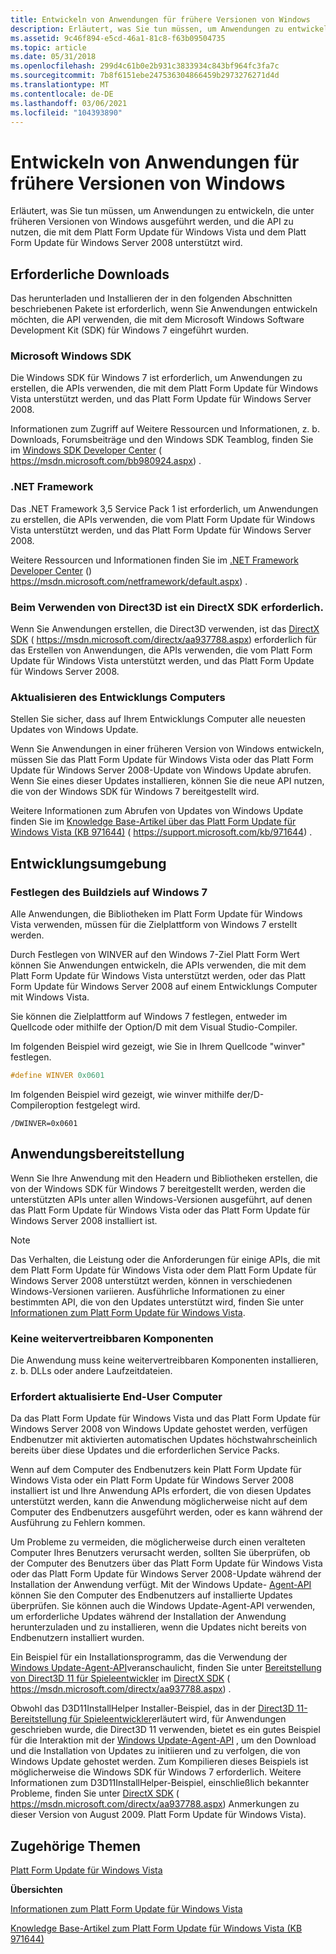 ```yaml
---
title: Entwickeln von Anwendungen für frühere Versionen von Windows
description: Erläutert, was Sie tun müssen, um Anwendungen zu entwickeln, die unter früheren Versionen von Windows ausgeführt werden, und die API zu nutzen, die mit dem Platt Form Update für Windows Vista und dem Platt Form Update für Windows Server 2008 unterstützt wird.
ms.assetid: 9c46f894-e5cd-46a1-81c8-f63b09504735
ms.topic: article
ms.date: 05/31/2018
ms.openlocfilehash: 299d4c61b0e2b931c3833934c843bf964fc3fa7c
ms.sourcegitcommit: 7b8f6151ebe247536304866459b2973276271d4d
ms.translationtype: MT
ms.contentlocale: de-DE
ms.lasthandoff: 03/06/2021
ms.locfileid: "104393890"
---
```

# <a name="developing-applications-for-previous-versions-of-windows"></a>Entwickeln von Anwendungen für frühere Versionen von Windows

Erläutert, was Sie tun müssen, um Anwendungen zu entwickeln, die unter früheren Versionen von Windows ausgeführt werden, und die API zu nutzen, die mit dem Platt Form Update für Windows Vista und dem Platt Form Update für Windows Server 2008 unterstützt wird.

## <a name="required-downloads"></a>Erforderliche Downloads

Das herunterladen und Installieren der in den folgenden Abschnitten beschriebenen Pakete ist erforderlich, wenn Sie Anwendungen entwickeln möchten, die API verwenden, die mit dem Microsoft Windows Software Development Kit (SDK) für Windows 7 eingeführt wurden.

### <a name="microsoft-windows-sdk"></a>Microsoft Windows SDK

Die Windows SDK für Windows 7 ist erforderlich, um Anwendungen zu erstellen, die APIs verwenden, die mit dem Platt Form Update für Windows Vista unterstützt werden, und das Platt Form Update für Windows Server 2008.

Informationen zum Zugriff auf Weitere Ressourcen und Informationen, z. b. Downloads, Forumsbeiträge und den Windows SDK Teamblog, finden Sie im [Windows SDK Developer Center](https://msdn.microsoft.com/bb980924.aspx) ( https://msdn.microsoft.com/bb980924.aspx) .

### <a name="net-framework"></a>.NET Framework

Das .NET Framework 3,5 Service Pack 1 ist erforderlich, um Anwendungen zu erstellen, die APIs verwenden, die vom Platt Form Update für Windows Vista unterstützt werden, und das Platt Form Update für Windows Server 2008.

Weitere Ressourcen und Informationen finden Sie im [.NET Framework Developer Center](https://msdn.microsoft.com/netframework/default.aspx) () https://msdn.microsoft.com/netframework/default.aspx) .

### <a name="directx-sdk-required-when-using-direct3d"></a>Beim Verwenden von Direct3D ist ein DirectX SDK erforderlich.

Wenn Sie Anwendungen erstellen, die Direct3D verwenden, ist das [DirectX SDK](/previous-versions/windows/apps/hh452744(v=win.10)) ( https://msdn.microsoft.com/directx/aa937788.aspx) erforderlich für das Erstellen von Anwendungen, die APIs verwenden, die vom Platt Form Update für Windows Vista unterstützt werden, und das Platt Form Update für Windows Server 2008.

### <a name="update-your-development-computer"></a>Aktualisieren des Entwicklungs Computers

Stellen Sie sicher, dass auf Ihrem Entwicklungs Computer alle neuesten Updates von Windows Update.

Wenn Sie Anwendungen in einer früheren Version von Windows entwickeln, müssen Sie das Platt Form Update für Windows Vista oder das Platt Form Update für Windows Server 2008-Update von Windows Update abrufen. Wenn Sie eines dieser Updates installieren, können Sie die neue API nutzen, die von der Windows SDK für Windows 7 bereitgestellt wird.

Weitere Informationen zum Abrufen von Updates von Windows Update finden Sie im [Knowledge Base-Artikel über das Platt Form Update für Windows Vista (KB 971644)](https://support.microsoft.com/kb/971644) ( https://support.microsoft.com/kb/971644) .

## <a name="development-environment"></a>Entwicklungsumgebung

### <a name="set-the-build-target-to-windows-7"></a>Festlegen des Buildziels auf Windows 7

Alle Anwendungen, die Bibliotheken im Platt Form Update für Windows Vista verwenden, müssen für die Zielplattform von Windows 7 erstellt werden.

Durch Festlegen von WINVER auf den Windows 7-Ziel Platt Form Wert können Sie Anwendungen entwickeln, die APIs verwenden, die mit dem Platt Form Update für Windows Vista unterstützt werden, oder das Platt Form Update für Windows Server 2008 auf einem Entwicklungs Computer mit Windows Vista.

Sie können die Zielplattform auf Windows 7 festlegen, entweder im Quellcode oder mithilfe der Option/D mit dem Visual Studio-Compiler.

Im folgenden Beispiel wird gezeigt, wie Sie in Ihrem Quellcode "winver" festlegen.


```C++
#define WINVER 0x0601
```



Im folgenden Beispiel wird gezeigt, wie winver mithilfe der/D-Compileroption festgelegt wird.

``` syntax
/DWINVER=0x0601
```

## <a name="application-deployment"></a>Anwendungsbereitstellung

Wenn Sie Ihre Anwendung mit den Headern und Bibliotheken erstellen, die von der Windows SDK für Windows 7 bereitgestellt werden, werden die unterstützten APIs unter allen Windows-Versionen ausgeführt, auf denen das Platt Form Update für Windows Vista oder das Platt Form Update für Windows Server 2008 installiert ist.

> [!Note]  
> Das Verhalten, die Leistung oder die Anforderungen für einige APIs, die mit dem Platt Form Update für Windows Vista oder dem Platt Form Update für Windows Server 2008 unterstützt werden, können in verschiedenen Windows-Versionen variieren. Ausführliche Informationen zu einer bestimmten API, die von den Updates unterstützt wird, finden Sie unter [Informationen zum Platt Form Update für Windows Vista](platform-update-for-windows-vista-overview.md).

 

### <a name="no-redistributable-components"></a>Keine weitervertreibbaren Komponenten

Die Anwendung muss keine weitervertreibbaren Komponenten installieren, z. b. DLLs oder andere Laufzeitdateien.

### <a name="requires-updated-end-user-computer"></a>Erfordert aktualisierte End-User Computer

Da das Platt Form Update für Windows Vista und das Platt Form Update für Windows Server 2008 von Windows Update gehostet werden, verfügen Endbenutzer mit aktivierten automatischen Updates höchstwahrscheinlich bereits über diese Updates und die erforderlichen Service Packs.

Wenn auf dem Computer des Endbenutzers kein Platt Form Update für Windows Vista oder ein Platt Form Update für Windows Server 2008 installiert ist und Ihre Anwendung APIs erfordert, die von diesen Updates unterstützt werden, kann die Anwendung möglicherweise nicht auf dem Computer des Endbenutzers ausgeführt werden, oder es kann während der Ausführung zu Fehlern kommen.

Um Probleme zu vermeiden, die möglicherweise durch einen veralteten Computer Ihres Benutzers verursacht werden, sollten Sie überprüfen, ob der Computer des Benutzers über das Platt Form Update für Windows Vista oder das Platt Form Update für Windows Server 2008-Update während der Installation der Anwendung verfügt. Mit der Windows Update- [Agent-API](/windows/desktop/Wua_Sdk/portal-client) können Sie den Computer des Endbenutzers auf installierte Updates überprüfen. Sie können auch die Windows Update-Agent-API verwenden, um erforderliche Updates während der Installation der Anwendung herunterzuladen und zu installieren, wenn die Updates nicht bereits von Endbenutzern installiert wurden.

Ein Beispiel für ein Installationsprogramm, das die Verwendung der [Windows Update-Agent-API](/windows/desktop/Wua_Sdk/portal-client)veranschaulicht, finden Sie unter [Bereitstellung von Direct3D 11 für Spieleentwickler](../direct3darticles/direct3d11-deployment.md) im [DirectX SDK](/previous-versions/windows/apps/hh452744(v=win.10)) ( https://msdn.microsoft.com/directx/aa937788.aspx) .

Obwohl das D3D11InstallHelper Installer-Beispiel, das in der [Direct3D 11-Bereitstellung für Spieleentwickler](../direct3darticles/direct3d11-deployment.md)erläutert wird, für Anwendungen geschrieben wurde, die Direct3D 11 verwenden, bietet es ein gutes Beispiel für die Interaktion mit der [Windows Update-Agent-API](/windows/desktop/Wua_Sdk/portal-client) , um den Download und die Installation von Updates zu initiieren und zu verfolgen, die von Windows Update gehostet werden. Zum Kompilieren dieses Beispiels ist möglicherweise die Windows SDK für Windows 7 erforderlich. Weitere Informationen zum D3D11InstallHelper-Beispiel, einschließlich bekannter Probleme, finden Sie unter [DirectX SDK](/previous-versions/windows/apps/hh452744(v=win.10)) ( https://msdn.microsoft.com/directx/aa937788.aspx) Anmerkungen zu dieser Version von August 2009. Platt Form Update für Windows Vista).

## <a name="related-topics"></a>Zugehörige Themen

<dl> <dt>

[Platt Form Update für Windows Vista](platform-update-for-windows-vista-portal.md)
</dt> <dt>

**Übersichten**
</dt> <dt>

[Informationen zum Platt Form Update für Windows Vista](platform-update-for-windows-vista-overview.md)
</dt> <dt>

[Knowledge Base-Artikel zum Platt Form Update für Windows Vista (KB 971644)](https://support.microsoft.com/kb/971644)
</dt> </dl>

 

 